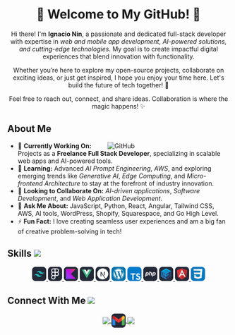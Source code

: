 <h1 align="center">🌟 Welcome to My GitHub! 🌟</h1>

<p align="center">
    Hi there! I'm <strong>Ignacio Nin</strong>, a passionate and dedicated full-stack developer with expertise in 
    <em>web and mobile app development, AI-powered solutions, and cutting-edge technologies</em>. 
    My goal is to create impactful digital experiences that blend innovation with functionality.
</p>

<p align="center">
    Whether you’re here to explore my open-source projects, collaborate on exciting ideas, or just get inspired, 
    I hope you enjoy your time here. Let's build the future of tech together! 🚀
</p>

<p align="center">
    Feel free to reach out, connect, and share ideas. Collaboration is where the magic happens! ✨
</p>

<h2>About Me 
   
</h2>

<img width="55%" align="right" alt="GitHub" src="https://raw.githubusercontent.com/onimur/.github/master/.resources/git-header.svg" />

<ul>
    <li>🔭 <strong>Currently Working On:</strong> Projects as a <strong>Freelance Full Stack Developer</strong>, specializing in scalable web apps and AI-powered tools.</li>
    <li>🌱 <strong>Learning:</strong> Advanced <em>AI Prompt Engineering</em>, <em>AWS</em>, and exploring emerging trends like <em>Generative AI</em>, <em>Edge Computing</em>, and <em>Micro-frontend Architecture</em> to stay at the forefront of industry innovation.</li>
    <li>👯 <strong>Looking to Collaborate On:</strong> <em>AI-driven applications</em>, <em>Software Development</em>, and <em>Web Application Development</em>.</li>
    <li>💬 <strong>Ask Me About:</strong> JavaScript, Python, React, Angular, Tailwind CSS, AWS, AI tools, WordPress, Shopify, Squarespace, and Go High Level.</li>
    <li>⚡ <strong>Fun Fact:</strong> I love creating seamless user experiences and am a big fan of creative problem-solving in tech!</li>
</ul>

<h2>Skills 
    <img src="https://media2.giphy.com/media/QssGEmpkyEOhBCb7e1/giphy.gif?cid=ecf05e47a0n3gi1bfqntqmob8g9aid1oyj2wr3ds3mg700bl&rid=giphy.gif" width="32px">
</h2>

<div align="center">
    <a href="https://github.com/IgnacioNinMailhoss?tab=repositories&q=&type=&language=javascript&sort="> 
        <img width="32px" src="https://raw.githubusercontent.com/tandpfun/skill-icons/main/icons/TailwindCSS-Dark.svg" alt="Tailwind CSS">
    </a>
    <a href="https://github.com/IgnacioNinMailhoss?tab=repositories&q=&type=&language=figma&sort="> 
        <img width="32px" src="https://github.com/tandpfun/skill-icons/blob/main/icons/Figma-Dark.svg" alt="Figma">
    </a>
    <a href="https://github.com/IgnacioNinMailhoss?tab=repositories&q=&type=&language=kotlin&sort="> 
        <img width="32px" src="https://github.com/tandpfun/skill-icons/blob/main/icons/Kotlin-Dark.svg" alt="Kotlin">
    </a>
    <a href="https://github.com/IgnacioNinMailhoss?tab=repositories&q=&type=&language=vue&sort="> 
        <img width="32px" src="https://github.com/tandpfun/skill-icons/blob/main/icons/VueJS-Dark.svg" alt="VueJS">
    </a>
    <a href="https://github.com/IgnacioNinMailhoss?tab=repositories&q=&type=&language=nextjs&sort="> 
        <img width="32px" src="https://github.com/tandpfun/skill-icons/blob/main/icons/NextJS-Dark.svg" alt="Next.js">
    </a>
    <a href="https://github.com/IgnacioNinMailhoss?tab=repositories&q=&type=&language=wordpress&sort="> 
        <img width="32px" src="https://github.com/tandpfun/skill-icons/blob/main/icons/Wordpress.svg" alt="WordPress">
    </a>
    <a href="https://github.com/IgnacioNinMailhoss?tab=repositories&q=&type=&language=typescript&sort="> 
        <img width="32px" src="https://github.com/tandpfun/skill-icons/blob/main/icons/TypeScript.svg" alt="TypeScript">
    </a>
    <a href="https://github.com/IgnacioNinMailhoss?tab=repositories&q=&type=&language=php&sort="> 
        <img width="32px" src="https://github.com/tandpfun/skill-icons/blob/main/icons/PHP-Dark.svg" alt="PHP">
    </a>
    <a href="https://github.com/IgnacioNinMailhoss?tab=repositories&q=&type=&language=sequelize&sort="> 
        <img width="32px" src="https://github.com/tandpfun/skill-icons/blob/main/icons/Sequelize-Dark.svg" alt="Sequelize">
    </a>
    <a href="https://github.com/IgnacioNinMailhoss?tab=repositories&q=&type=&language=angular&sort="> 
        <img width="32px" src="https://github.com/tandpfun/skill-icons/blob/main/icons/Angular-Dark.svg" alt="Angular">
    </a>
    <a href="https://github.com/IgnacioNinMailhoss?tab=repositories&q=&type=&language=css&sort="> 
        <img width="32px" src="https://github.com/tandpfun/skill-icons/blob/main/icons/CSS.svg" alt="CSS">
    </a>
</div>

<h2>Connect With Me 
    <img src="https://raw.githubusercontent.com/ShahriarShafin/ShahriarShafin/main/Assets/handshake.gif" width="100px">
</h2>

<div align="center">
    <a href="https://www.linkedin.com/in/ignacionin/"> 
        <img width="32px" align="center" src="https://raw.githubusercontent.com/rahulbanerjee26/githubAboutMeGenerator/main/icons/linked-in-alt.svg"/> 
    </a>
    <a href="mailto:hello@nearshore.io"> 
        <img width="32px" align="center" src="https://github.com/tandpfun/skill-icons/blob/main/icons/Gmail-Dark.svg" alt="Gmail"/> 
    </a>
    <a href="https://www.github.com/IgnacioNinMailhoss"> 
        <img width="32px" align="center" src="https://raw.githubusercontent.com/rahulbanerjee26/githubAboutMeGenerator/main/icons/github.svg"/> 
    </a>
</div>

<br>
<br>
<br>
